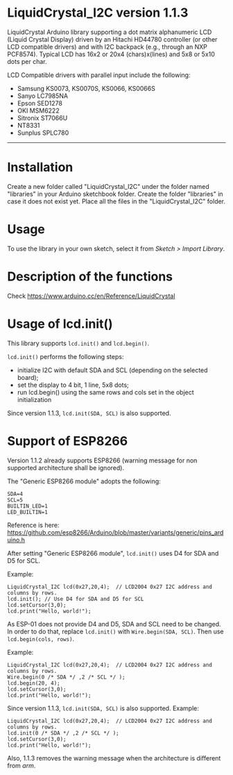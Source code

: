# LiquidCrystal_I2C version 1.1.3

LiquidCrystal Arduino library supporting a dot matrix alphanumeric LCD (Liquid Crystal Display) driven by an Hitachi HD44780 controller (or other LCD compatible drivers) and with I2C backpack (e.g., through an NXP PCF8574). Typical LCD has 16x2 or 20x4 (chars)x(lines) and 5x8 or 5x10 dots per char.

LCD Compatible drivers with parallel input include the following:

- Samsung KS0073, KS0070S, KS0066, KS0066S
- Sanyo LC7985NA
- Epson SED1278
- OKI MSM6222
- Sitronix ST7066U
- NT8331
- Sunplus SPLC780

-------------------------------------------------------------------------------------------------------------------

# Installation
Create a new folder called "LiquidCrystal_I2C" under the folder named "libraries" in your Arduino sketchbook folder.
Create the folder "libraries" in case it does not exist yet. Place all the files in the "LiquidCrystal_I2C" folder.

# Usage
To use the library in your own sketch, select it from *Sketch > Import Library*.

# Description of the functions

Check https://www.arduino.cc/en/Reference/LiquidCrystal

# Usage of lcd.init()

This library supports `lcd.init()` and `lcd.begin()`.

`lcd.init()` performs the following steps:

- initialize I2C with default SDA and SCL (depending on the selected board);
- set the display to 4 bit, 1 line, 5x8 dots;
- run	lcd.begin() using the same rows and cols set in the object initialization

Since version 1.1.3, `lcd.init(SDA, SCL)` is also supported.

# Support of ESP8266
Version 1.1.2 already supports ESP8266 (warning message for non supported architecture shall be ignored).

The "Generic ESP8266 module" adopts the following:

    SDA=4
    SCL=5
    BUILTIN_LED=1
    LED_BUILTIN=1

Reference is here: https://github.com/esp8266/Arduino/blob/master/variants/generic/pins_arduino.h

After setting "Generic ESP8266 module", `lcd.init()` uses D4 for SDA and D5 for SCL.

Example:

    LiquidCrystal_I2C lcd(0x27,20,4);  // LCD2004 0x27 I2C address and columns by rows.
    lcd.init(); // Use D4 for SDA and D5 for SCL
    lcd.setCursor(3,0);
    lcd.print("Hello, world!");

As ESP-01 does not provide D4 and D5, SDA and SCL need to be changed. In order to do that, replace `lcd.init()` with `Wire.begin(SDA, SCL)`. Then use `lcd.begin(cols, rows)`.

Example:

    LiquidCrystal_I2C lcd(0x27,20,4);  // LCD2004 0x27 I2C address and columns by rows.
    Wire.begin(0 /* SDA */ ,2 /* SCL */ );
    lcd.begin(20, 4);
    lcd.setCursor(3,0);
    lcd.print("Hello, world!");

Since version 1.1.3, `lcd.init(SDA, SCL)` is also supported. Example:

    LiquidCrystal_I2C lcd(0x27,20,4);  // LCD2004 0x27 I2C address and columns by rows.
    lcd.init(0 /* SDA */ ,2 /* SCL */ );
    lcd.setCursor(3,0);
    lcd.print("Hello, world!");

Also, 1.1.3 removes the warning message when the architecture is different from *arm*.
